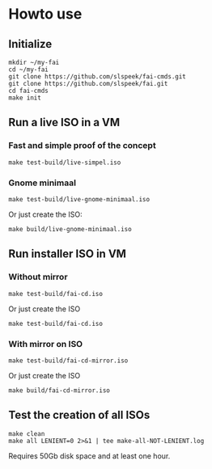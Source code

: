 # Howto use

## Initialize
```
mkdir ~/my-fai
cd ~/my-fai
git clone https://github.com/slspeek/fai-cmds.git
git clone https://github.com/slspeek/fai.git
cd fai-cmds
make init
```

## Run a live ISO in a VM

### Fast and simple proof of the concept
```
make test-build/live-simpel.iso
```

### Gnome minimaal
```
make test-build/live-gnome-minimaal.iso
```
Or just create the ISO:
```
make build/live-gnome-minimaal.iso
```
## Run installer ISO in VM

### Without mirror
```
make test-build/fai-cd.iso
```
Or just create the ISO
```
make test-build/fai-cd.iso
```

### With mirror on ISO
```
make test-build/fai-cd-mirror.iso
```
Or just create the ISO
```
make build/fai-cd-mirror.iso
```

## Test the creation of all ISOs

```
make clean
make all LENIENT=0 2>&1 | tee make-all-NOT-LENIENT.log
```
Requires 50Gb disk space and at least one hour.
